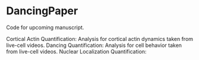 # DancingPaper

Code for upcoming manuscript. 

Cortical Actin Quantification: Analysis for cortical actin dynamics taken from live-cell videos. 
Dancing Quantification: Analysis for cell behavior taken from live-cell videos. 
Nuclear Localization Quantification: 
